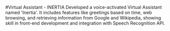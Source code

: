 #Virtual Assistant - INERTIA
Developed a voice-activated Virtual Assistant named 'Inertia'. It includes features like greetings based on time, web browsing, and retrieving information from Google and Wikipedia, showing skill in front-end development and integration with Speech Recognition API.
